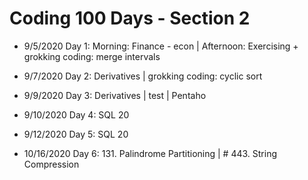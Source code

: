 # Coding 100 Days - Section 2

- 9/5/2020  Day 1: Morning: Finance - econ | Afternoon: Exercising + grokking coding: merge intervals
- 9/7/2020  Day 2: Derivatives | grokking coding: cyclic sort
- 9/9/2020  Day 3: Derivatives | test | Pentaho
- 9/10/2020 Day 4: SQL 20
- 9/12/2020 Day 5: SQL 20

- 10/16/2020 Day 6: 131. Palindrome Partitioning | # 443. String Compression